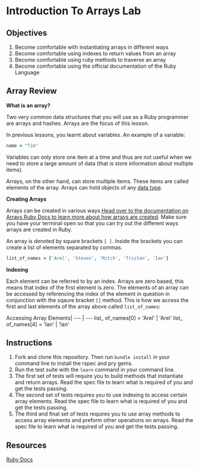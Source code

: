 # Introduction To Arrays Lab

## Objectives
1. Become comfortable with instantiating arrays in different ways
2. Become comfortable using indexes to return values from an array
3. Become comfortable using ruby methods to traverse an array
4. Become comfortable using the official documentation of the Ruby Language

## Array Review
**What is an array?**

Two very common data structures that you will use as a Ruby programmer are
arrays and hashes. Arrays are the focus of this lesson.

In previous lessons, you learnt about variables. An example of a variable:
```ruby
name = "Tim"
```
Variables can only store one item at a time and thus are not useful when we need to store a large amount of data (that is store information about multiple items).

Arrays, on the other hand, can store multiple items. These items are called elements of the array. Arrays can hold objects of any [data type](http://zetcode.com/lang/rubytutorial/datatypes/). 

**Creating Arrays**

Arrays can be created in various ways.[Head over to the documentation on Arrays Ruby Docs to learn more about how arrays are created](http://www.ruby-doc.org/core-2.1.3/Array.html). Make sure you have your terminal open so that you can try out the different ways arrays are created in Ruby.

An array is denoted by square brackets `[ ]`.  Inside the brackets you can
 create a list of elements separated by commas.
 
```ruby
list_of_names = ['Arel', 'Steven', 'Mitch', 'Tristan', 'Ian']
```

**Indexing**

Each element can be referred to by an index. Arrays are zero based, this means that index of the first element is zero. The elements of an array can be accessed by referencing the index of the element in question in conjunction with the sqaure bracket `[]` method. This is how we access the first and last elements of the array above called `list_of_names`:

Accessing Array Elements|
--- | ---
list_ of_names[0] = 'Arel' | 'Arel'
list_ of_names[4] = 'Ian' | 'Ian'


## Instructions

1. Fork and clone this repository. Then run `bundle install` in your command line to install the rspec and pry gems. 
2. Run the test suite with the `learn` command in your command line. 
3. The first set of tests will require you to build methods that instantiate and return arrays. Read the spec file to learn what is required of you and get the tests passing. 
4. The second set of tests requires you to use indexing to access certain array elements. Read the spec file to learn what is required of you and get the tests passing. 
5. The third and final set of tests requires you to use array methods to access array elements and preform other operations on arrays. Read the spec file to learn what is required of you and get the tests passing. 



## Resources

[Ruby Docs](http://www.ruby-doc.org/core-2.1.4/Array.html)
